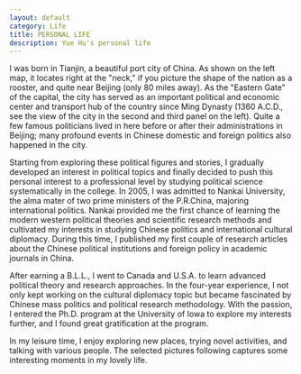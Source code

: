 ```yaml
---
layout: default
category: Life
title: PERSONAL LIFE
description: Yue Hu's personal life
---
```


I was born in Tianjin, a beautiful port city of China.
As shown on the left map, it locates right at the "neck," if you picture the shape of the nation as a rooster, and quite near Beijing (only 80 miles away).
As the "Eastern Gate" of the capital, the city has served as an important political and economic center and transport hub of the country since Ming Dynasty (1360 A.C.D., see the view of the city in the second and third panel on the left). 
Quite a few famous politicians lived in here before or after their administrations in Beijing;
many profound events in Chinese domestic and foreign politics also happened in the city.

Starting from exploring these political figures and stories, I gradually developed an interest in political topics and finally decided to push this personal interest to a professional level by studying political science systematically in the college. 
In 2005, I was admitted to Nankai University, the alma mater of two prime ministers of the P.R.China, majoring international politics. 
Nankai provided me the first chance of learning the modern western political theories and scientific research methods and cultivated my interests in studying Chinese politics and international cultural diplomacy.
During this time, I published my first couple of research articles about the Chinese political institutions and foreign policy in academic journals in China.

After earning a B.L.L., I went to Canada and U.S.A. to learn advanced political theory and research approaches.
In the four-year experience, I not only kept working on the cultural diplomacy topic but became fascinated by Chinese mass politics and political research methodology.
With the passion, I entered the Ph.D. program at the University of Iowa to explore my interests further, and I found great gratification at the program. 

In my leisure time, I enjoy exploring new places, trying novel activities, and talking with various people.
The selected pictures following captures some interesting moments in my lovely life.

